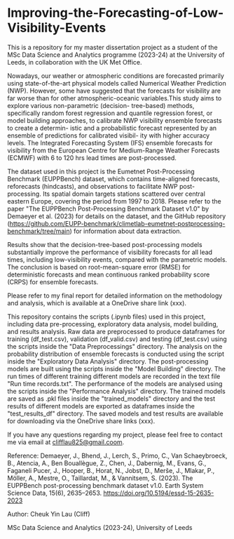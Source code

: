 # Improving-the-Forecasting-of-Low-Visibility-Events
This is a repository for my master dissertation project as a student of the MSc Data Science and Analytics programme (2023-24) at the University of Leeds, in collaboration with the UK Met Office.

Nowadays, our weather or atmospheric conditions are forecasted primarily using state-of-the-art physical models called Numerical Weather Prediction (NWP). However, some have suggested that the forecasts for visibility are far worse than for other atmospheric-oceanic variables.This study aims to explore various non-parametric (decision- tree-based) methods, specifically random forest regression and quantile regression forest, or model building approaches, to calibrate NWP visibility ensemble forecasts to create a determin- istic and a probabilistic forecast represented by an ensemble of predictions for calibrated visibil- ity with higher accuracy levels. The Integrated Forecasting System (IFS) ensemble forecasts for visibility from the European Centre for Medium-Range Weather Forecasts (ECMWF) with 6 to 120 hrs lead times are post-processed.

The dataset used in this project is the Eumetnet Post-Processing Benchmark (EUPPBench) dataset, which contains time-aligned forecasts, reforecasts (hindcasts), and observations to facilitate NWP post-processing. Its spatial domain targets stations scattered over central eastern Europe, covering the period from 1997 to 2018. Please refer to the paper "The EUPPBench Post-Processing Benchmark Dataset v1.0" by Demaeyer et al. (2023) for details on the dataset, and the GitHub repository (https://github.com/EUPP-benchmark/climetlab-eumetnet-postprocessing-benchmark/tree/main) for information about data extraction. 

Results show that the decision-tree-based post-processing models substantially improve the performance of visibility forecasts for all lead times, including low-visibility events, compared with the parametric models. The conclusion is based on root-mean-square error (RMSE) for deterministic forecasts and mean continuous ranked probability score (CRPS) for ensemble forecasts.

Please refer to my final report for detailed information on the methodology and analysis, which is available at a OneDrive share link (xxx).

This repository contains the scripts (.ipynb files) used in this project, including data pre-processing, exploratory data analysis, model building, and results analysis. Raw data are preprocessed to produce dataframes for training (df_test.csv), validation (df_valid.csv) and testing (df_test.csv) using the scripts inside the "Data Preprocessings" directory. The analysis on the probability distribution of ensemble forecasts is conducted using the script inside the "Exploratory Data Analysis" directory. The post-processing models are built using the scripts inside the "Model Building" directory. The run times of different training different models are recorded in the text file "Run time records.txt". The performance of the models are analysed using the scripts inside the "Performance Analysis" directory. The trained models are saved as .pkl files inside the "trained_models" directory and the test results of different models are exported as dataframes inside the "test_results_df" directory. The saved models and test results are available for downloading via the OneDrive share links (xxx). 

If you have any questions regarding my project, please feel free to contact me via email at clifflau825@gmail.coom.

Reference:
Demaeyer, J., Bhend, J., Lerch, S., Primo, C., Van Schaeybroeck, B., Atencia, A., Ben Bouallègue, Z., Chen, J., Dabernig, M., Evans, G., Faganeli Pucer, J., Hooper, B., Horat, N., Jobst, D., Merše, J., Mlakar, P., Möller, A., Mestre, O., Taillardat, M., & Vannitsem, S. (2023). The EUPPBench post-processing benchmark dataset v1.0. Earth System Science Data, 15(6), 2635–2653. https://doi.org/10.5194/essd-15-2635-2023

Author: Cheuk Yin Lau (Cliff)


MSc Data Science and Analytics (2023-24), University of Leeds

